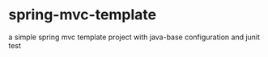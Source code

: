 # spring-mvc-template
a simple spring mvc template project with java-base configuration and junit test
